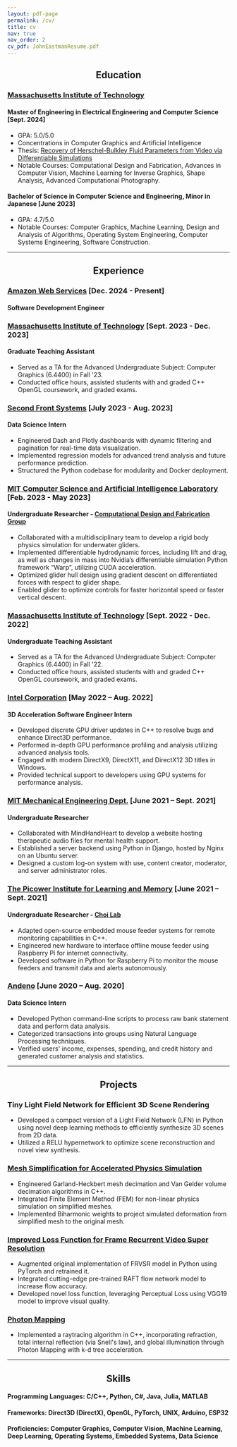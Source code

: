 ```yaml
---
layout: pdf-page
permalink: /cv/
title: cv
nav: true
nav_order: 2
cv_pdf: JohnEastmanResume.pdf
---
```


## <center>Education</center>
### [Massachusetts Institute of Technology](https://mit.edu/) 
#### Master of Engineering in Electrical Engineering and Computer Science [Sept. 2024]
- GPA: 5.0/5.0
- Concentrations in Computer Graphics and Artificial Intelligence
- Thesis: [Recovery of Herschel-Bulkley Fluid Parameters from Video via Differentiable Simulations](/projects/master_thesis/)
- Notable Courses: Computational Design and Fabrication, Advances in Computer Vision, Machine Learning for Inverse Graphics, Shape Analysis, Advanced Computational Photography.

#### Bachelor of Science in Computer Science and Engineering, Minor in Japanese [June 2023]
- GPA: 4.7/5.0
- Notable Courses: Computer Graphics, Machine Learning, Design and Analysis of Algorithms, Operating System Engineering, Computer Systems Engineering, Software Construction.

---

## <center>Experience</center>

### [Amazon Web Services](https://aws.amazon.com/) [Dec. 2024 - Present]
#### Software Development Engineer

### [Massachusetts Institute of Technology](https://www.eecs.mit.edu/) [Sept. 2023 - Dec. 2023]
#### Graduate Teaching Assistant
- Served as a TA for the Advanced Undergraduate Subject: Computer Graphics (6.4400) in Fall '23.
- Conducted office hours, assisted students with and graded C++ OpenGL coursework, and graded exams.

### [Second Front Systems](https://www.secondfront.com/) [July 2023 - Aug. 2023]
#### Data Science Intern
- Engineered Dash and Plotly dashboards with dynamic filtering and pagination for real-time data visualization.
- Implemented regression models for advanced trend analysis and future performance prediction.
- Structured the Python codebase for modularity and Docker deployment.

### [MIT Computer Science and Artificial Intelligence Laboratory](https://www.csail.mit.edu/) [Feb. 2023 - May 2023]
#### Undergraduate Researcher - [Computational Design and Fabrication Group](https://cdfg.mit.edu/)
- Collaborated with a multidisciplinary team to develop a rigid body physics simulation for underwater gliders.
- Implemented differentiable hydrodynamic forces, including lift and drag, as well as changes in mass into Nvidia’s differentiable simulation Python framework “Warp”, utilizing CUDA acceleration.
- Optimized glider hull design using gradient descent on differentiated forces with respect to glider shape.
- Enabled glider to optimize controls for faster horizontal speed or faster vertical descent.

### [Massachusetts Institute of Technology](https://www.eecs.mit.edu/) [Sept. 2022 - Dec. 2022]
#### Undergraduate Teaching Assistant
- Served as a TA for the Advanced Undergraduate Subject: Computer Graphics (6.4400) in Fall '22.
- Conducted office hours, assisted students with and graded C++ OpenGL coursework, and graded exams.

### [Intel Corporation](https://www.intel.com) [May 2022 – Aug. 2022]
#### 3D Acceleration Software Engineer Intern
- Developed discrete GPU driver updates in C++ to resolve bugs and enhance Direct3D performance.
- Performed in-depth GPU performance profiling and analysis utilizing advanced analysis tools.
- Engaged with modern DirectX9, DirectX11, and DirectX12 3D titles in Windows.
- Provided technical support to developers using GPU systems for performance analysis.

### [MIT Mechanical Engineering Dept.](https://meche.mit.edu/) [June 2021 – Sept. 2021]
#### Undergraduate Researcher
- Collaborated with MindHandHeart to develop a website hosting therapeutic audio files for mental health support.
- Established a server backend using Python in Django, hosted by Nginx on an Ubuntu server.
- Designed a custom log-on system with use, content creator, moderator, and server administrator roles.

### [The Picower Institute for Learning and Memory](https://picower.mit.edu/) [June 2021 – Sept. 2021]
#### Undergraduate Researcher - [Choi Lab](https://picower.mit.edu/gloria-choi)
- Adapted open-source embedded mouse feeder systems for remote monitoring capabilities in C++.
- Engineered new hardware to interface offline mouse feeder using Raspberry Pi for internet connectivity.
- Developed software in Python for Raspberry Pi to monitor the mouse feeders and transmit data and alerts autonomously.

### [Andeno](https://www.andeno.com/en/) [June 2020 – Aug. 2020]
#### Data Science Intern
- Developed Python command-line scripts to process raw bank statement data and perform data analysis.
- Categorized transactions into groups using Natural Language Processing techniques.
- Verified users' income, expenses, spending, and credit history and generated customer analysis and statistics.

---

## <center>Projects</center>

### Tiny Light Field Network for Efficient 3D Scene Rendering
- Developed a compact version of a Light Field Network (LFN) in Python using novel deep learning methods to efficiently synthesize 3D scenes from 2D data.
- Utilized a RELU hypernetwork to optimize scene reconstruction and novel view synthesis.

### [Mesh Simplification for Accelerated Physics Simulation](/projects/mesh_simp_phys_sim/)
- Engineered Garland-Heckbert mesh decimation and Van Gelder volume decimation algorithms in C++.
- Integrated Finite Element Method (FEM) for non-linear physics simulation on simplified meshes.
- Implemented Biharmonic weights to project simulated deformation from simplified mesh to the original mesh.

### [Improved Loss Function for Frame Recurrent Video Super Resolution](/projects/video_super_resolution/)
- Augmented original implementation of FRVSR model in Python using PyTorch and retrained it.
- Integrated cutting-edge pre-trained RAFT flow network model to increase flow accuracy.
- Developed novel loss function, leveraging Perceptual Loss using VGG19 model to improve visual quality.

### [Photon Mapping](/projects/photon_mapping/)
- Implemented a raytracing algorithm in C++, incorporating refraction, total internal reflection (via Snell's law), and global illumination through Photon Mapping with k-d tree acceleration.

---

## <center>Skills</center>

#### Programming Languages: C/C++, Python, C#, Java, Julia, MATLAB
#### Frameworks: Direct3D (DirectX), OpenGL, PyTorch, UNIX, Arduino, ESP32
#### Proficiencies: Computer Graphics, Computer Vision, Machine Learning, Deep Learning, Operating Systems, Embedded Systems, Data Science